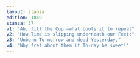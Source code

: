 ```yaml
---
layout: stanza
edition: 1859
stanza: 37
v1: "Ah, fill the Cup:—what boots it to repeat"
v2: "How Time is slipping underneath our Feet:"
v3: "⁠Unborn To-morrow and dead Yesterday,"
v4: "Why fret about them if To-day be sweet!"
---
```

